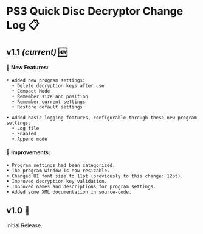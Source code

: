 # PS3 Quick Disc Decryptor Change Log 📋

## v1.1 *(current)* 🆕
#### 🚀 New Features:
    • Added new program settings:
      • Delete decryption keys after use
      • Compact Mode
      • Remember size and position
      • Remember current settings
      • Restore default settings

    • Added basic logging features, configurable through these new program settings:
      • Log file
      • Enabled
      • Append mode

#### 🌟 Improvements:
    • Program settings had been categorized.
    • The program window is now resizable.
    • Changed UI font size to 11pt (previously to this change: 12pt).
    • Improved decryption key validation.
    • Improved names and descriptions for program settings.
    • Added some XML documentation in source-code.

## v1.0 🔄
Initial Release.